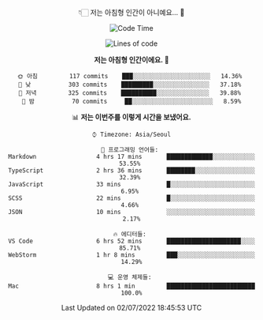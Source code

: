 <div align='center'>
 
👇🏻 저는 아침형 인간이 아니예요... 🙊
 
<!--START_SECTION:waka-->
![Code Time](http://img.shields.io/badge/Code%20Time-1%2C612%20hrs%2016%20mins-blue)

![Lines of code](https://img.shields.io/badge/%EC%A0%80%EB%8A%94%20%EC%97%AC%ED%83%9C%EA%B9%8C%EC%A7%80%20-259%20Thousand%20%EC%A4%84%EC%9D%98%20%EC%BD%94%EB%93%9C%EB%A5%BC%20%EC%9E%91%EC%84%B1%ED%96%88%EC%96%B4%EC%9A%94.-blue)

**저는 아침형 인간이에요. 🐤** 

```text
🌞 아침         117 commits    ███░░░░░░░░░░░░░░░░░░░░░░   14.36% 
🌆 낮　         303 commits    █████████░░░░░░░░░░░░░░░░   37.18% 
🌃 저녁         325 commits    ██████████░░░░░░░░░░░░░░░   39.88% 
🌙 밤　         70 commits     ██░░░░░░░░░░░░░░░░░░░░░░░   8.59%

```


📊 **저는 이번주를 이렇게 시간을 보냈어요.** 

```text
⌚︎ Timezone: Asia/Seoul

💬 프로그래밍 언어들: 
Markdown                 4 hrs 17 mins       █████████████░░░░░░░░░░░░   53.55% 
TypeScript               2 hrs 36 mins       ████████░░░░░░░░░░░░░░░░░   32.39% 
JavaScript               33 mins             █░░░░░░░░░░░░░░░░░░░░░░░░   6.95% 
SCSS                     22 mins             █░░░░░░░░░░░░░░░░░░░░░░░░   4.66% 
JSON                     10 mins             ░░░░░░░░░░░░░░░░░░░░░░░░░   2.17%

🔥 에디터들: 
VS Code                  6 hrs 52 mins       █████████████████████░░░░   85.71% 
WebStorm                 1 hr 8 mins         ███░░░░░░░░░░░░░░░░░░░░░░   14.29%

💻 운영 체제들: 
Mac                      8 hrs 1 min         █████████████████████████   100.0%

```


 Last Updated on 02/07/2022 18:45:53 UTC
<!--END_SECTION:waka-->
 </div>
<!---
Emewjin/Emewjin is a ✨ special ✨ repository because its `README.md` (this file) appears on your GitHub profile.
You can click the Preview link to take a look at your changes.
--->
